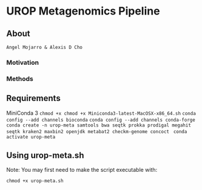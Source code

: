 # UROP Metagenomics Pipeline
 
## About

```
Angel Mojarro & Alexis D Cho
```

### Motivation



### Methods


## Requirements

MiniConda 3
```chmod +x chmod +x Miniconda3-latest-MacOSX-x86_64.sh```
```conda config --add channels bioconda```
```conda config --add channels conda-forge```
```conda create -n urop-meta samtools bwa seqtk prokka prodigal megahit seqtk kraken2 maxbin2 openjdk metabat2 checkm-genome concoct ```
```conda activate urop-meta```

## Using urop-meta.sh

Note: You may first need to make the script executable with:

```chmod +x urop-meta.sh```
